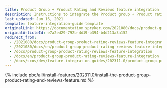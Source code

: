 ```yaml
---
title: Product Group + Product Rating and Reviews feature integration
description: Instructions to integrate the Product group + Product rating & reviews feature into a Spryker project.
last_updated: Jun 16, 2021
template: feature-integration-guide-template
originalLink: https://documentation.spryker.com/2021080/docs/product-group-product-rating-reviews-feature-integration
originalArticleId: e7a2ed29-792b-4d39-b394-b4d213a3a152
redirect_from:
  - /2021080/docs/product-group-product-rating-reviews-feature-integration
  - /2021080/docs/en/product-group-product-rating-reviews-feature-integration
  - /docs/product-group-product-rating-reviews-feature-integration
  - /docs/en/product-group-product-rating-reviews-feature-integration
  - /docs/scos/dev/feature-integration-guides/202311.0/product-group-product-rating-and-reviews-feature-integration.html
---
```


{% include pbc/all/install-features/202311.0/install-the-product-group-product-rating-and-reviews-feature.md %} <!-- To edit, see /_includes/pbc/all/install-features/202311.0/install-the-product-group-product-rating-and-reviews-feature.md -->
